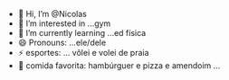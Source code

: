- 👋 Hi, I’m @Nicolas
- 👀 I’m interested in ...gym
- 🌱 I’m currently learning ...ed física 
- 😄 Pronouns: ...ele/dele
- ⚡ esportes: ... vôlei e volei de praia
- 🍕 comida favorita: hambúrguer e pizza e amendoim ...

<!---
Nicolasalmeida123/Nicolasalmeida123 is a ✨ special ✨ repository because its `README.md` (this file) appears on your GitHub profile.
You can click the Preview link to take a look at your changes.
--->
